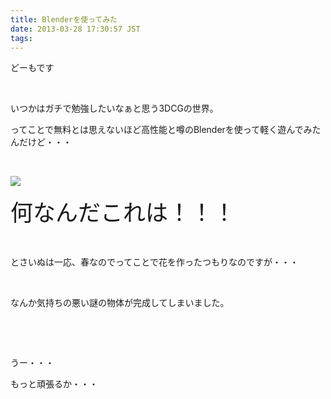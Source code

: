 ```yaml
---
title: Blenderを使ってみた
date: 2013-03-28 17:30:57 JST
tags:
---
```

<p>どーもです</p>
<p>&nbsp;</p>
<p>いつかはガチで勉強したいなぁと思う3DCGの世界。</p>
<p>ってことで無料とは思えないほど高性能と噂のBlenderを使って軽く遊んでみたんだけど・・・</p>
<p>&nbsp;</p>
<p><img src="https://lh4.googleusercontent.com/-TOICAs0D1jE/UVP30riK0EI/AAAAAAAABzc/PwmO3JFrsC8/s640/Screenshot%2520from%25202013-03-28%252016%253A50%253A55.png" /></p>
<p><span style="font-size:36px;">何なんだこれは！！！</span></p>
<p>&nbsp;</p>
<p>とさいぬは一応、春なのでってことで花を作ったつもりなのですが・・・</p>
<p>&nbsp;</p>
<p>なんか気持ちの悪い謎の物体が完成してしまいました。</p>
<p>&nbsp;</p>
<p>&nbsp;</p>
<p>うー・・・</p>
<p>もっと頑張るか・・・</p>
